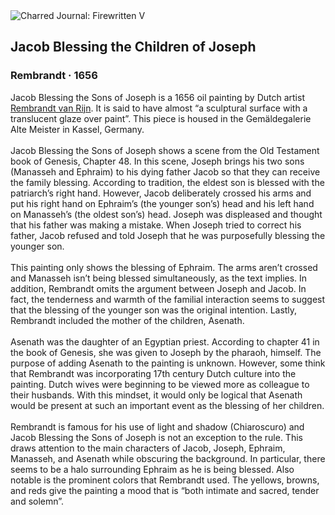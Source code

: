 <div class="artwork-of-the-day">
  <div class="container">
    <div class="img-wrapper">
      <img
        src="https://uploads5.wikiart.org/images/rembrandt/jacob-blessing-the-children-of-joseph-1656.jpg!Large.jpg"
        alt="Charred Journal: Firewritten V" />
    </div>
    <div class="artwork-detail">
      <div class="artwork-origin"> 
        <h2 class="artwork-name">Jacob Blessing the Children of Joseph</h2>
        <h3 class="artist">
          Rembrandt
                    ·  1656
        </h3>
      </div>
      <p class="description">
        <span class="artwork-description-text ng-binding" ng-bind-html="viewModel.ArtworkOfTheDay.Description | unsafe">Jacob Blessing the Sons of Joseph is a 1656 oil painting by Dutch artist <a target="_blank" href="/en/rembrandt">Rembrandt van Rijn</a>. It is said to have almost “a sculptural surface with a translucent glaze over paint”. This piece is housed in the Gemäldegalerie Alte Meister in Kassel, Germany.
<br>
<br>Jacob Blessing the Sons of Joseph shows a scene from the Old Testament book of Genesis, Chapter 48. In this scene, Joseph brings his two sons (Manasseh and Ephraim) to his dying father Jacob so that they can receive the family blessing. According to tradition, the eldest son is blessed with the patriarch’s right hand. However, Jacob deliberately crossed his arms and put his right hand on Ephraim’s (the younger son’s) head and his left hand on Manasseh’s (the oldest son’s) head. Joseph was displeased and thought that his father was making a mistake. When Joseph tried to correct his father, Jacob refused and told Joseph that he was purposefully blessing the younger son.
<br>
<br>This painting only shows the blessing of Ephraim. The arms aren’t crossed and Manasseh isn’t being blessed simultaneously, as the text implies. In addition, Rembrandt omits the argument between Joseph and Jacob. In fact, the tenderness and warmth of the familial interaction seems to suggest that the blessing of the younger son was the original intention. Lastly, Rembrandt included the mother of the children, Asenath.
<br>
<br>Asenath was the daughter of an Egyptian priest. According to chapter 41 in the book of Genesis, she was given to Joseph by the pharaoh, himself. The purpose of adding Asenath to the painting is unknown. However, some think that Rembrandt was incorporating 17th century Dutch culture into the painting. Dutch wives were beginning to be viewed more as colleague to their husbands. With this mindset, it would only be logical that Asenath would be present at such an important event as the blessing of her children.
<br>
<br>Rembrandt is famous for his use of light and shadow (Chiaroscuro) and Jacob Blessing the Sons of Joseph is not an exception to the rule. This draws attention to the main characters of Jacob, Joseph, Ephraim, Manasseh, and Asenath while obscuring the background. In particular, there seems to be a halo surrounding Ephraim as he is being blessed. Also notable is the prominent colors that Rembrandt used. The yellows, browns, and reds give the painting a mood that is “both intimate and sacred, tender and solemn”.</span>
                        <div class="text-shadow-container" ng-show="showShadow" style=""></div>
      </p>
    </div>
  </div>

</div>

